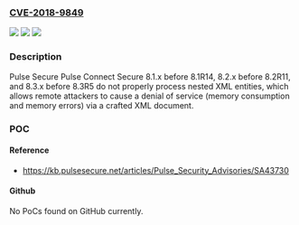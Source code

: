 ### [CVE-2018-9849](https://cve.mitre.org/cgi-bin/cvename.cgi?name=CVE-2018-9849)
![](https://img.shields.io/static/v1?label=Product&message=n%2Fa&color=blue)
![](https://img.shields.io/static/v1?label=Version&message=n%2Fa&color=blue)
![](https://img.shields.io/static/v1?label=Vulnerability&message=n%2Fa&color=brighgreen)

### Description

Pulse Secure Pulse Connect Secure 8.1.x before 8.1R14, 8.2.x before 8.2R11, and 8.3.x before 8.3R5 do not properly process nested XML entities, which allows remote attackers to cause a denial of service (memory consumption and memory errors) via a crafted XML document.

### POC

#### Reference
- https://kb.pulsesecure.net/articles/Pulse_Security_Advisories/SA43730

#### Github
No PoCs found on GitHub currently.

